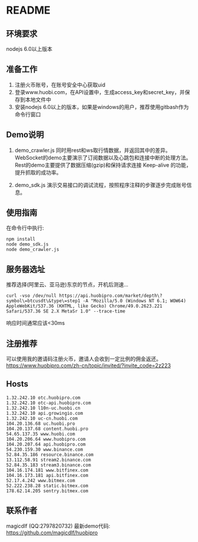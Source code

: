 # README
## 环境要求
nodejs 6.0以上版本

## 准备工作
1. 注册火币账号，在账号安全中心获取uid
2. 登录www.huobi.com，在API设置中，生成access_key和secret_key，并保存到本地文件中
3. 安装nodejs 6.0以上的版本，如果是windows的用户，推荐使用gitbash作为命令行窗口

## Demo说明
1. demo_crawler.js
同时用rest和ws取行情数据，并返回其中的差异。
WebSocket的demo主要演示了订阅数据以及心跳包和连接中断的处理方法。
Rest的demo主要提供了数据压缩(gzip)和保持请求连接 Keep-alive 的功能，提升抓取的成功率。

2. demo_sdk.js
演示交易接口的调试流程，按照程序注释的步骤逐步完成账号信息。

## 使用指南
在命令行中执行:
```
npm install
node demo_sdk.js 
node demo_crawler.js
```

## 服务器选址
推荐选择(阿里云、亚马逊)东京的节点，开机后测速...
```
curl -vso /dev/null https://api.huobipro.com/market/depth\?symbol\=btcusdt\&type\=step1 -A "Mozilla/5.0 (Windows NT 6.1; WOW64) AppleWebKit/537.36 (KHTML, like Gecko) Chrome/49.0.2623.221 Safari/537.36 SE 2.X MetaSr 1.0" --trace-time
```
响应时间通常应该<30ms

## 注册推荐
可以使用我的邀请码注册火币，邀请人会收到一定比例的佣金返还。
https://www.huobipro.com/zh-cn/topic/invited/?invite_code=2z223

## Hosts
```
1.32.242.10 otc.huobipro.com
1.32.242.10 otc-api.huobipro.com
1.32.242.10 l10n-uc.huobi.cn
1.32.242.10 api.growingio.com
1.32.242.10 uc-cn.huobi.com  
104.20.136.68 uc.huobi.pro
104.20.137.68 content.huobi.pro
54.65.137.35 www.huobi.com
104.20.206.64 www.huobipro.com
104.20.207.64 api.huobipro.com
54.230.159.30 www.binance.com
52.84.35.186 resource.binance.com
13.112.58.91 stream2.binance.com
52.84.35.183 stream3.binance.com
104.16.174.181 www.bitfinex.com
104.16.173.181 api.bitfinex.com
52.17.4.242 www.bitmex.com
52.222.238.28 static.bitmex.com
178.62.14.205 sentry.bitmex.com
```

## 联系作者
magicdlf (QQ:2797820732)
最新demo代码:
https://github.com/magicdlf/huobipro
